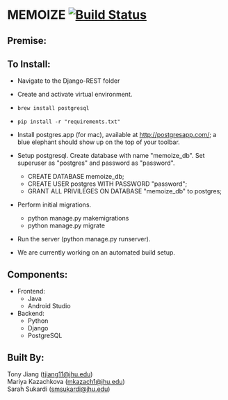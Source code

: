 # MEMOIZE [![Build Status](https://travis-ci.com/jhu-oose/2016-group-19.svg?token=pxuwgYspjAfqr5xt35A6&branch=master)](https://travis-ci.com/jhu-oose/2016-group-19)



## Premise:

## To Install:

* Navigate to the Django-REST folder
* Create and activate virtual environment.
* `brew install postgresql`
* `pip install -r "requirements.txt"`
* Install postgres.app (for mac), available at http://postgresapp.com/; a blue elephant should show up on the top of your toolbar.
* Setup postgresql. Create database with name "memoize_db". Set superuser as "postgres" and password as "password".
	* CREATE DATABASE memoize_db;
	* CREATE USER postgres WITH PASSWORD "password";
	* GRANT ALL PRIVILEGES ON DATABASE "memoize_db" to postgres;
* Perform initial migrations.
	* python manage.py makemigrations
	* python manage.py migrate
* Run the server (python manage.py runserver).

* We are currently working on an automated build setup.

## Components:
* Frontend:
    * Java
    * Android Studio
* Backend:
    * Python
    * Django
    * PostgreSQL
       
## Built By:
Tony Jiang (tjiang11@jhu.edu)  
Mariya Kazachkova (mkazach1@jhu.edu)  
Sarah Sukardi (smsukardi@jhu.edu)    
